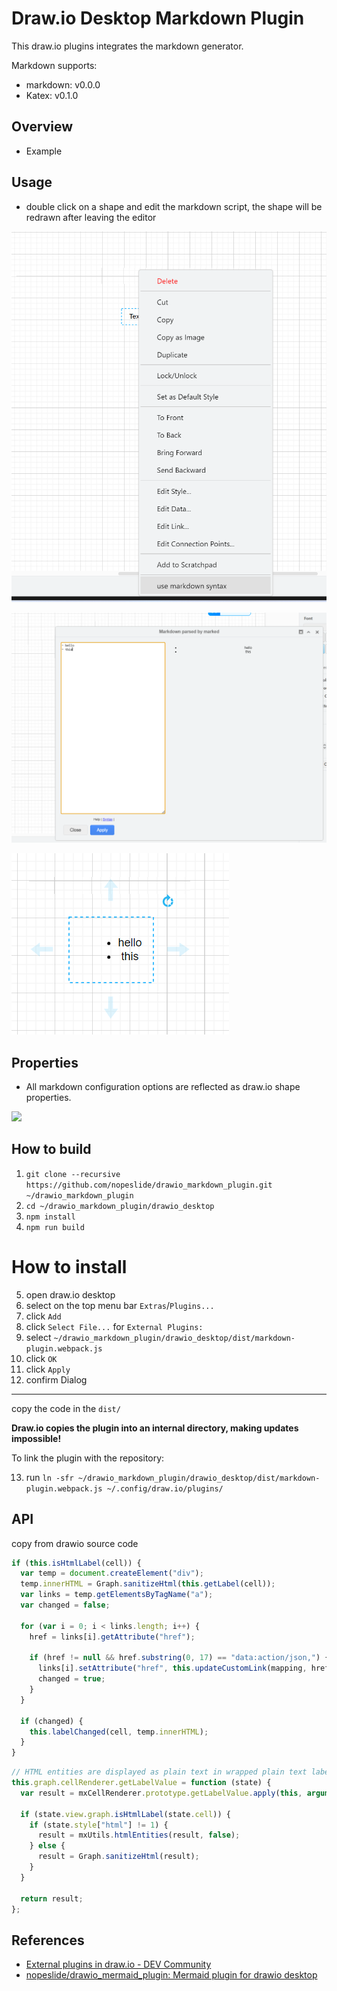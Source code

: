 # Draw.io Desktop Markdown Plugin

This draw.io plugins integrates the markdown generator.

Markdown supports:

- markdown: v0.0.0
- Katex: v0.1.0

## Overview

- Example

## Usage

- double click on a shape and edit the markdown script, the shape will be redrawn after leaving the editor

![](assets/2023-09-19-11-08-40.png)

![](assets/2023-09-19-11-09-12.png)

![](assets/2023-09-19-11-09-22.png)

## Properties

- All markdown configuration options are reflected as draw.io shape properties.

![](/doc/properties.gif)

## How to build

1. `git clone --recursive https://github.com/nopeslide/drawio_markdown_plugin.git ~/drawio_markdown_plugin`
2. `cd ~/drawio_markdown_plugin/drawio_desktop`
3. `npm install`
4. `npm run build`

# How to install

5. open draw.io desktop
6. select on the top menu bar `Extras`/`Plugins...`
7. click `Add`
8. click `Select File...` for `External Plugins:`
9. select `~/drawio_markdown_plugin/drawio_desktop/dist/markdown-plugin.webpack.js`
10. click `OK`
11. click `Apply`
12. confirm Dialog

---

copy the code in the `dist/`

**Draw.io copies the plugin into an internal directory, making updates impossible!**

To link the plugin with the repository:

13. run `ln -sfr ~/drawio_markdown_plugin/drawio_desktop/dist/markdown-plugin.webpack.js ~/.config/draw.io/plugins/`

## API

copy from drawio source code

```js
if (this.isHtmlLabel(cell)) {
  var temp = document.createElement("div");
  temp.innerHTML = Graph.sanitizeHtml(this.getLabel(cell));
  var links = temp.getElementsByTagName("a");
  var changed = false;

  for (var i = 0; i < links.length; i++) {
    href = links[i].getAttribute("href");

    if (href != null && href.substring(0, 17) == "data:action/json,") {
      links[i].setAttribute("href", this.updateCustomLink(mapping, href));
      changed = true;
    }
  }

  if (changed) {
    this.labelChanged(cell, temp.innerHTML);
  }
}
```

```js
// HTML entities are displayed as plain text in wrapped plain text labels
this.graph.cellRenderer.getLabelValue = function (state) {
  var result = mxCellRenderer.prototype.getLabelValue.apply(this, arguments);

  if (state.view.graph.isHtmlLabel(state.cell)) {
    if (state.style["html"] != 1) {
      result = mxUtils.htmlEntities(result, false);
    } else {
      result = Graph.sanitizeHtml(result);
    }
  }

  return result;
};
```

## References

- [External plugins in draw.io - DEV Community](https://dev.to/parrotypoisson/external-plugins-in-drawio-25hd)
- [nopeslide/drawio_mermaid_plugin: Mermaid plugin for drawio desktop](https://github.com/nopeslide/drawio_mermaid_plugin)
